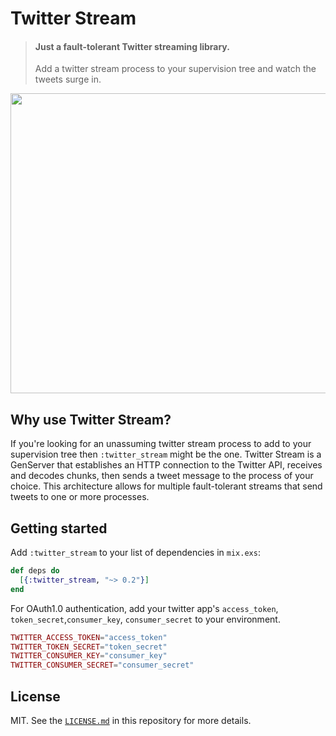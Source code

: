 # Twitter Stream

> #### Just a fault-tolerant Twitter streaming library.
> Add a twitter stream process to your supervision tree and watch the tweets surge in.

<img src="https://thumbs.gfycat.com/CarefulOrderlyKarakul-max-1mb.gif" width="640" height="480" />

## Why use Twitter Stream?

If you're looking for an unassuming twitter stream process to add to your supervision tree then `:twitter_stream` might be the one. Twitter Stream is a GenServer that establishes an HTTP connection to the Twitter API, receives and decodes chunks, then sends a tweet message to the process of your choice. This architecture allows for multiple fault-tolerant streams that send tweets to one or more processes.

## Getting started

Add `:twitter_stream` to your list of dependencies in `mix.exs`:

```elixir
def deps do
  [{:twitter_stream, "~> 0.2"}]
end
```

For OAuth1.0 authentication, add your twitter app's `access_token`, `token_secret`,`consumer_key`, `consumer_secret` to your environment.

```elixir
TWITTER_ACCESS_TOKEN="access_token"
TWITTER_TOKEN_SECRET="token_secret"
TWITTER_CONSUMER_KEY="consumer_key"
TWITTER_CONSUMER_SECRET="consumer_secret"
```

## License

MIT. See the [`LICENSE.md`](https://github.com/thekeele/twitter_stream/blob/master/LICENSE.md) in this repository for more details.
